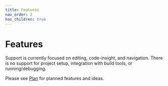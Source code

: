 ```yaml
---
title: Features
nav_order: 2
has_children: true
---
```


# Features

Support is currently focused on editing, code-insight, and navigation. There is no support for project setup, integration with build tools, or running/debugging.

Please see [Plan](/plan.md) for planned features and ideas.
